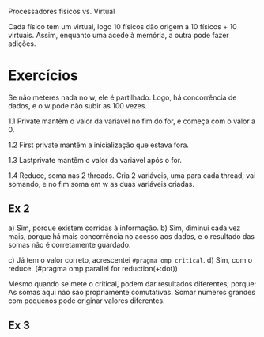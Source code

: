 Processadores físicos vs. Virtual

Cada físico tem um virtual, logo 10 físicos dão origem a 10 físicos + 10 virtuais.
Assim, enquanto uma acede à memória, a outra pode fazer adições.


# Exercícios
Se não meteres nada no w, ele é partilhado. Logo, há concorrência de dados, e o w pode não subir as 100 vezes.

1.1 Private mantêm o valor da variável no fim do for, e começa com o valor a 0.

1.2 First private mantêm a inicialização que estava fora.   

1.3 Lastprivate mantêm o valor da variável após o for.

1.4 Reduce, soma nas 2 threads. Cria 2 variáveis, uma para cada thread, vai somando, e no fim soma em w as duas variáveis criadas.

## Ex 2

a) Sim, porque existem corridas à informação.
b) Sim, diminui cada vez mais, porque há mais concorrência no acesso aos dados, e o resultado das somas não é corretamente guardado.

c) Já tem o valor correto, acrescentei `#pragma omp critical`.
d) Sim, com o reduce. (#pragma omp parallel for reduction(+:dot))

Mesmo quando se mete o critical, podem dar resultados diferentes, porque:
As somas aqui não são propriamente comutativas. Somar números grandes com pequenos pode originar valores diferentes.

## Ex 3


